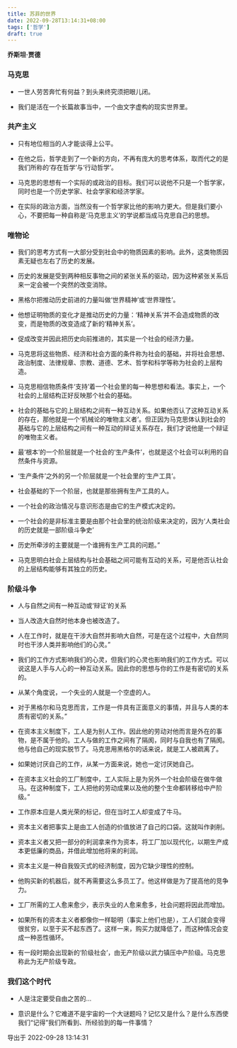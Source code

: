 ```yaml
---
title: 苏菲的世界
date: 2022-09-28T13:14:31+08:00
tags: ['哲学']
draft: true
---
```


**乔斯坦·贾德**


### 马克思

* 一世人劳苦奔忙有何益？到头来终究须把眼儿闭。

* 我们是活在一个长篇故事当中，一个由文字虚构的现实世界里。


### 共产主义

* 只有地位相当的人才能谈得上公平。

* 在他之后，哲学走到了一个新的方向，不再有庞大的思考体系，取而代之的是我们所称的‘存在哲学’与‘行动哲学’。

* 马克思的思想有一个实际的或政治的目标。我们可以说他不只是一个哲学家，同时也是一个历史学家、社会学家和经济学家。

* 在实际的政治方面，当然没有一个哲学家比他的影响力更大。但是我们要小心，不要把每一种自称是‘马克思主义’的学说都当成马克思自己的思想。


### 唯物论

* 我们的思考方式有一大部分受到社会中的物质因素的影响。此外，这类物质因素无疑也左右了历史的发展。

* 历史的发展是受到两种相反事物之间的紧张关系的驱动，因为这种紧张关系后来一定会被一个突然的改变消除。

* 黑格尔把推动历史前进的力量叫做‘世界精神’或‘世界理性’。

* 他想证明物质的变化才是推动历史的力量：‘精神关系’并不会造成物质的改变，而是物质的改变造成了新的‘精神关系’。

* 促成改变并因此把历史向前推进的，其实是一个社会的经济力量。

* 马克思将这些物质、经济和社会方面的条件称为社会的基础，并将社会思想、政治制度、法律规章、宗教、道德、艺术、哲学和科学等称为社会的上层构造。

* 马克思相信物质条件‘支持’着一个社会里的每一种思想和看法。事实上，一个社会的上层结构正好反映那个社会的基础。

* 社会的基础与它的上层结构之间有一种互动关系。如果他否认了这种互动关系的存在，那他就是一个‘机械论的唯物主义者’。但正因为马克思体认到社会的基础与它的上层结构之间有一种互动的辩证关系存在，我们才说他是一个辩证的唯物主义者。

* 最‘根本’的一个阶层就是一个社会的‘生产条件’，也就是这个社会可以利用的自然条件与资源。

* ‘生产条件’之外的另一个阶层就是一个社会里的‘生产工具’。

* 社会基础的下一个阶层，也就是那些拥有生产工具的人。

* 一个社会的政治情况与意识形态是由它的生产模式决定的。

* 一个社会的是非标准主要是由那个社会里的统治阶级来决定的，因为‘人类社会的历史就是一部阶级斗争史’

* 历史所牵涉的主要就是一个谁拥有生产工具的问题。”

* 马克思明白社会上层结构与社会基础之间可能有互动的关系，可是他否认社会的上层结构能够有其独立的历史。


### 阶级斗争

* 人与自然之间有一种互动或‘辩证’的关系

* 当人改造大自然时他本身也被改造了。

* 人在工作时，就是在干涉大自然并影响大自然，可是在这个过程中，大自然同时也干涉人类并影响他们的心灵。”

* 我们的工作方式影响我们的心灵，但我们的心灵也影响我们的工作方式。可以说这是人手与人心的一种互动关系。因此你的思想与你的工作是有密切的关系的。

* 从某个角度说，一个失业的人就是一个空虚的人。

* 对于黑格尔和马克思而言，工作是一件具有正面意义的事情，并且与人类的本质有密切的关系。”

* 在资本主义制度下，工人是为别人工作。因此他的劳动对他而言是外在的事物，是不属于他的。工人与做的工作之间有了隔阂，同时与自我也有了隔阂。他与他自己的现实脱节了。马克思用黑格尔的话来说，就是工人被疏离了。

* 如果她讨厌自己的工作，从某一方面来说，她也一定讨厌她自己。

* 在资本主义社会的工厂制度中，工人实际上是为另外一个社会阶级在做牛做马。在这种制度下，工人把他的劳动成果以及他的整个生命都转移给中产阶级。”

* 工作原本应是人类光荣的标记，但在当时工人却变成了牛马。

* 资本主义者把事实上是由工人创造的价值放进了自己的口袋。这就叫作剥削。

* 资本主义者又把一部分的利润拿来作为资本，将工厂加以现代化，以期生产成本更低廉的商品，并借此增加他将来的利润。

* 资本主义是一种自我毁灭式的经济制度，因为它缺少理性的控制。

* 他购买新的机器后，就不再需要这么多员工了。他这样做是为了提高他的竞争力。

* 工厂所需的工人愈来愈少，表示失业的人愈来愈多，社会问题将因此而增加。

* 如果所有的资本主义者都像你一样聪明（事实上他们也是），工人们就会变得很贫穷，以至于买不起东西了。这样一来，购买力就降低了，而这种情况会变成一种恶性循环。

* 有一段时期会出现新的‘阶级社会’，由无产阶级以武力镇压中产阶级。马克思称此为无产阶级专政。


### 我们这个时代

* 人是注定要受自由之苦的…

* 意识是什么？它难道不是宇宙的一个大谜题吗？记忆又是什么？是什么东西使我们“记得”我们所看到、所经验到的每一件事情？ 


导出于 2022-09-28 13:14:31


